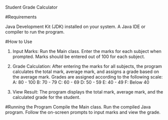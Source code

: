 Student Grade Calculator

#Requirements

Java Development Kit (JDK) installed on your system.
A Java IDE or compiler to run the program.

#How to Use
1. Input Marks:
    Run the Main class.
    Enter the marks for each subject when prompted. Marks should be entered out of 100 for each subject.

2. Grade Calculation:
    After entering the marks for all subjects, the program calculates the total mark, average mark, and assigns a grade based on the average mark.
    Grades are assigned according to the following scale:
        A: 80 - 100
        B: 70 - 79
        C: 60 - 69
        D: 50 - 59
        E: 40 - 49
        F: Below 40

3. View Result:
    The program displays the total mark, average mark, and the calculated grade for the student.

#Running the Program
Compile the Main class.
Run the compiled Java program.
Follow the on-screen prompts to input marks and view the grade.
